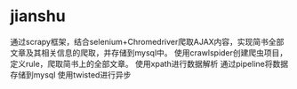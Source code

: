 # jianshu
通过scrapy框架，结合selenium+Chromedriver爬取AJAX内容，实现简书全部文章及其相关信息的爬取，并存储到mysql中。
使用crawlspider创建爬虫项目，定义rule，爬取简书上的全部文章。
使用xpath进行数据解析
通过pipeline将数据存储到mysql
使用twisted进行异步
